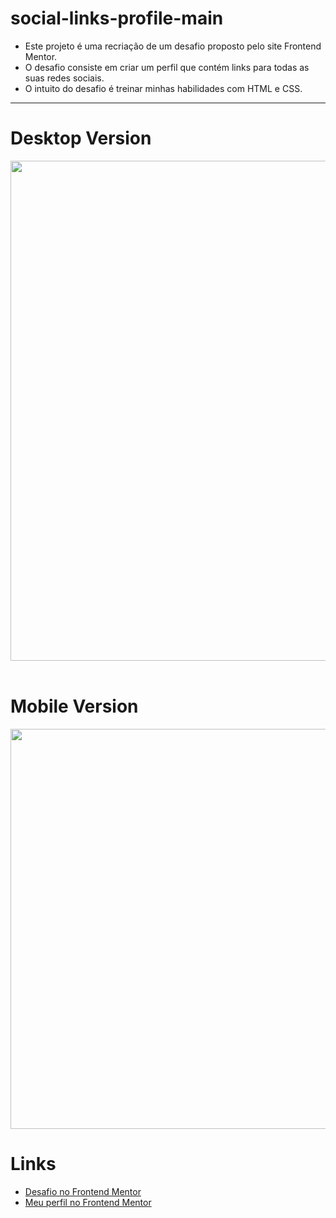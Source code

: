 # social-links-profile-main
<ul>
 <li>Este projeto é uma recriação de um desafio proposto pelo site Frontend Mentor.</li>
 <li>O desafio consiste em criar um perfil que contém links para todas as suas redes sociais.</li>
 <li>O intuito do desafio é treinar minhas habilidades com HTML e CSS.</li>
</ul>
<hr>
<h1>Desktop Version</h1>
<div>
     <img src="https://github.com/user-attachments/assets/c5985bad-4285-4753-8bbf-5496a41e4f24" width="800px" />
</div> 
<br>
<h1>Mobile Version</h1>
<div>
     <img src="https://github.com/user-attachments/assets/614dab64-1477-426c-bebc-bb2a4bebc2ac" height="640px"/>
</div>

<h1>Links</h1>
<ul>
   <li><a href="https://www.frontendmentor.io/challenges/social-links-profile-UG32l9m6dQ" target="_blank">Desafio no Frontend Mentor</a></li>
   <li><a href="https://www.frontendmentor.io/profile/euBrunoLima" target="_blank">Meu perfil no Frontend Mentor</a></li>
</ul>


 
